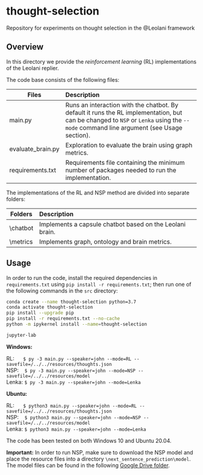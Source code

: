 # thought-selection
Repository for experiments on thought selection in the @Leolani framework


## Overview

In this directory we provide the *reinforcement learning* (RL) implementations of the Leolani replier.

The code base consists of the following files:

| Files               | Description   |
| ------------------- |:--------------|
| main.py             | Runs an interaction with the chatbot. By default it runs the RL implementation, but can be changed to `NSP` or `Lenka` using the `--mode` command line argument (see Usage section).|
| evaluate_brain.py   | Exploration to evaluate the brain using graph metrics. |
| requirements.txt    | Requirements file containing the minimum number of packages needed to run the implementation. |

<p> The implementations of the RL and NSP method are divided into separate folders:</p>

| Folders                   | Description     |
| ------------------------- | :-------------- |
| \\chatbot                    | Implements a capsule chatbot based on the Leolani brain. |
| \\metrics                    | Implements graph, ontology and brain metrics. |

## Usage

In order to run the code, install the required dependencies in `requirements.txt` using `pip install -r requirements.txt`; then run one of the following commands in the `src` directory:

```bash
conda create --name thought-selection python=3.7
conda activate thought-selection
pip install --upgrade pip
pip install -r requirements.txt --no-cache
python -m ipykernel install --name=thought-selection

jupyter-lab
```

**Windows:**<br>

RL:      `$ py -3 main.py --speaker=john --mode=RL --savefile=/../../resources/thoughts.json `<br>
NSP:    `$ py -3 main.py --speaker=john --mode=NSP --savefile=/../../resources/model `<br>
Lenka: `$ py -3 main.py --speaker=john --mode=Lenka `

**Ubuntu:**<br>

RL:      `$ python3 main.py --speaker=john --mode=RL --savefile=/../../resources/thoughts.json `<br>
NSP:    `$ python3 main.py --speaker=john --mode=NSP --savefile=/../../resources/model `<br>
Lenka: `$ python3 main.py --speaker=john --mode=Lenka `

The code has been tested on both Windows 10 and Ubuntu 20.04.

**Important:** In order to run NSP, make sure to download the NSP model and place the resource files into a directory `\next_sentence_prediction\model`. The model files can be found in the following [Google Drive folder](https://drive.google.com/drive/folders/10GEpnjqXn4DfyKjFjJG7KbJEygvdAI2J?usp=sharing).
